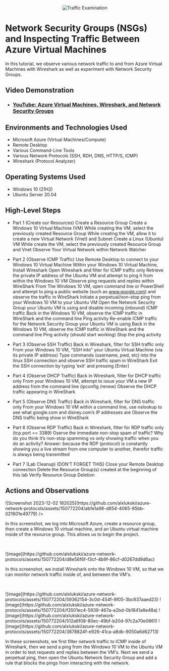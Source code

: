 <p align="center">
<img src="https://i.imgur.com/Ua7udoS.png" alt="Traffic Examination"/>
</p>

<h1>Network Security Groups (NSGs) and Inspecting Traffic Between Azure Virtual Machines</h1>
In this tutorial, we observe various network traffic to and from Azure Virtual Machines with Wireshark as well as experiment with Network Security Groups. <br />


<h2>Video Demonstration</h2>

- ### [YouTube: Azure Virtual Machines, Wireshark, and Network Security Groups](https://www.youtube.com)

<h2>Environments and Technologies Used</h2>

- Microsoft Azure (Virtual Machines/Compute)
- Remote Desktop
- Various Command-Line Tools
- Various Network Protocols (SSH, RDH, DNS, HTTP/S, ICMP)
- Wireshark (Protocol Analyzer)

<h2>Operating Systems Used </h2>

- Windows 10 (21H2)
- Ubuntu Server 20.04

<h2>High-Level Steps</h2>

- Part 1 (Create our Resources)
Create a Resource Group
Create a Windows 10 Virtual Machine (VM)
While creating the VM, select the previously created Resource Group
While creating the VM, allow it to create a new Virtual Network (Vnet) and Subnet
Create a Linux (Ubuntu) VM
While create the VM, select the previously created Resource Group and Vnet
Observe Your Virtual Network within Network Watcher

- Part 2 (Observe ICMP Traffic)
Use Remote Desktop to connect to your Windows 10 Virtual Machine
Within your Windows 10 Virtual Machine, Install Wireshark
Open Wireshark and filter for ICMP traffic only
Retrieve the private IP address of the Ubuntu VM and attempt to ping it from within the Windows 10 VM
Observe ping requests and replies within WireShark
From The Windows 10 VM, open command line or PowerShell and attempt to ping a public website (such as www.google.com) and observe the traffic in WireShark
Initiate a perpetual/non-stop ping from your Windows 10 VM to your Ubuntu VM
Open the Network Security Group your Ubuntu VM is using and disable incoming (inbound) ICMP traffic
Back in the Windows 10 VM, observe the ICMP traffic in WireShark and the command line Ping activity
Re-enable ICMP traffic for the Network Security Group your Ubuntu VM is using
Back in the Windows 10 VM, observe the ICMP traffic in WireShark and the command line Ping activity (should start working)
Stop the ping activity

- Part 3 (Observe SSH Traffic)
Back in Wireshark, filter for SSH traffic only
From your Windows 10 VM, “SSH into” your Ubuntu Virtual Machine (via its private IP address)
Type commands (username, pwd, etc) into the linux SSH connection and observe SSH traffic spam in WireShark
Exit the SSH connection by typing ‘exit’ and pressing [Enter]

- Part 4 (Observe DHCP Traffic)
Back in Wireshark, filter for DHCP traffic only
From your Windows 10 VM, attempt to issue your VM a new IP address from the command line (ipconfig /renew)
Observe the DHCP traffic appearing in WireShark

- Part 5 (Observe DNS Traffic)
Back in Wireshark, filter for DNS traffic only
From your Windows 10 VM within a command line, use nslookup to see what google.com and disney.com’s IP addresses are
Observe the DNS traffic being show in WireShark

- Part 6 (Observe RDP Traffic)
Back in Wireshark, filter for RDP traffic only (tcp.port == 3389)
Oserve the immediate non-stop spam of traffic? Why do you think it’s non-stop spamming vs only showing traffic when you do an activity?
Answer: because the RDP (protocol) is constantly showing you a live stream from one computer to another, therefor traffic is always being transmitted

- Part 7 (Lab Cleanup)
(DON’T FORGET THIS)
Close your Remote Desktop connection
Delete the Resource Group(s) created at the beginning of this lab
Verify Resource Group Deletion


<h2>Actions and Observations</h2>

<p>
![Screenshot 2023-12-02 182025](https://github.com/alxlukski/azure-network-protocols/assets/150772204/abfe1a98-d854-4065-85bb-021601e49779)
/>
</p>
<p>
In this screenshot, we log into Microsoft Azure, create a resource group, then create a Windows 10 virtual machine, and an Ubuntu virtual machine inside of the resource group. This allows us to begin the project.
</p>
<br />

<p>
![image](https://github.com/alxlukski/azure-network-protocols/assets/150772204/d8e56f6f-f3cf-4b9f-86cf-d0267dd9d6ac)
</p>
<p>
In this screenshot, we install Wireshark onto the Windows 10 VM, so that we can monitor network traffic inside of, and between the VM's.
</p>
<br />

<p>
![image](https://github.com/alxlukski/azure-network-protocols/assets/150772204/59362154-3c0d-454f-9f05-3bc637aaed23)
![image](https://github.com/alxlukski/azure-network-protocols/assets/150772204/f3501ec4-5939-467a-a2bd-0b1841a6e48a)
![image](https://github.com/alxlukski/azure-network-protocols/assets/150772204/512a6f08-80ec-49bf-b20d-97c2a70e0861)
![image](https://github.com/alxlukski/azure-network-protocols/assets/150772204/3878824f-e926-41ca-a8db-9050a6d62713)
</p>
<p>
In these screenshots, we first filter network traffic to ICMP inside of Wireshark, then we send a ping from the Windows 10 VM to the Ubuntu VM in order to test requests and replies between the VM's. Next we send a perpetual ping, then open the Ubuntu Network Security Group and add a rule that blocks the pings from interacting with the network.
</p>
<br />
